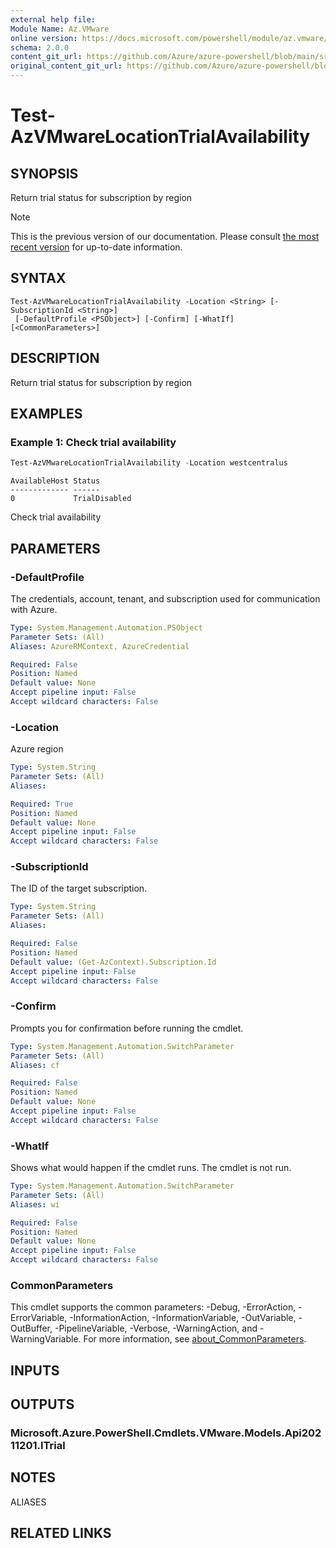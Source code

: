 ```yaml
---
external help file: 
Module Name: Az.VMware
online version: https://docs.microsoft.com/powershell/module/az.vmware/test-azvmwarelocationtrialavailability
schema: 2.0.0
content_git_url: https://github.com/Azure/azure-powershell/blob/main/src/VMware/help/Test-AzVMwareLocationTrialAvailability.md
original_content_git_url: https://github.com/Azure/azure-powershell/blob/main/src/VMware/help/Test-AzVMwareLocationTrialAvailability.md
---
```


# Test-AzVMwareLocationTrialAvailability

## SYNOPSIS
Return trial status for subscription by region

> [!NOTE]
>This is the previous version of our documentation. Please consult [the most recent version](/powershell/module/az.vmware/test-azvmwarelocationtrialavailability) for up-to-date information.

## SYNTAX

```
Test-AzVMwareLocationTrialAvailability -Location <String> [-SubscriptionId <String>]
 [-DefaultProfile <PSObject>] [-Confirm] [-WhatIf] [<CommonParameters>]
```

## DESCRIPTION
Return trial status for subscription by region

## EXAMPLES

### Example 1: Check trial availability
```powershell
Test-AzVMwareLocationTrialAvailability -Location westcentralus
```
```output
AvailableHost Status
------------- ------
0             TrialDisabled
```

Check trial availability

## PARAMETERS

### -DefaultProfile
The credentials, account, tenant, and subscription used for communication with Azure.

```yaml
Type: System.Management.Automation.PSObject
Parameter Sets: (All)
Aliases: AzureRMContext, AzureCredential

Required: False
Position: Named
Default value: None
Accept pipeline input: False
Accept wildcard characters: False
```

### -Location
Azure region

```yaml
Type: System.String
Parameter Sets: (All)
Aliases:

Required: True
Position: Named
Default value: None
Accept pipeline input: False
Accept wildcard characters: False
```

### -SubscriptionId
The ID of the target subscription.

```yaml
Type: System.String
Parameter Sets: (All)
Aliases:

Required: False
Position: Named
Default value: (Get-AzContext).Subscription.Id
Accept pipeline input: False
Accept wildcard characters: False
```

### -Confirm
Prompts you for confirmation before running the cmdlet.

```yaml
Type: System.Management.Automation.SwitchParameter
Parameter Sets: (All)
Aliases: cf

Required: False
Position: Named
Default value: None
Accept pipeline input: False
Accept wildcard characters: False
```

### -WhatIf
Shows what would happen if the cmdlet runs.
The cmdlet is not run.

```yaml
Type: System.Management.Automation.SwitchParameter
Parameter Sets: (All)
Aliases: wi

Required: False
Position: Named
Default value: None
Accept pipeline input: False
Accept wildcard characters: False
```

### CommonParameters
This cmdlet supports the common parameters: -Debug, -ErrorAction, -ErrorVariable, -InformationAction, -InformationVariable, -OutVariable, -OutBuffer, -PipelineVariable, -Verbose, -WarningAction, and -WarningVariable. For more information, see [about_CommonParameters](http://go.microsoft.com/fwlink/?LinkID=113216).

## INPUTS

## OUTPUTS

### Microsoft.Azure.PowerShell.Cmdlets.VMware.Models.Api20211201.ITrial

## NOTES

ALIASES

## RELATED LINKS

